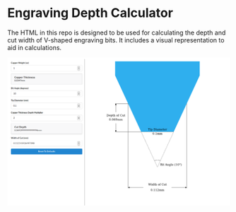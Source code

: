 # Engraving Depth Calculator
The HTML in this repo is designed to be used for calculating the depth and cut width of V-shaped engraving bits. It includes a visual representation to aid in calculations.

![Screenshot](screenshot.png)